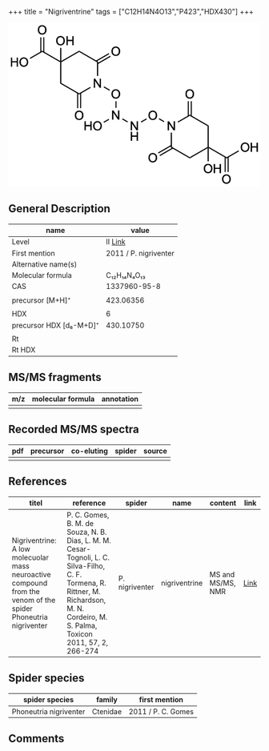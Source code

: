 +++
title = "Nigriventrine"
tags = ["C12H14N4O13","P423","HDX430"]
+++

![](/img/Nigriventrine.png)

## General Description

| name                    | value                 |
|-------------------------|-----------------------|
| Level                   | II [Link](https://doi.org/10.1016/j.toxicon.2010.11.021)                    |
| First mention           | 2011 / P. nigriventer |
| Alternative name(s)     |                       |
| Molecular formula       | C₁₂H₁₄N₄O₁₃           |
| CAS                     | 1337960-95-8          |
|                         |                       |
| precursor [M+H]⁺        | 423.06356             |
|                         |                       |
| HDX                     | 6                     |
| precursor HDX [d₆-M+D]⁺ | 430.10750             |
|                         |                       |
| Rt                      |                       |
| Rt HDX                  |                       |

## MS/MS fragments

| m/z | molecular formula | annotation |
|-----|-------------------|------------|
|     |                   |            |

## Recorded MS/MS spectra

| pdf | precursor | co-eluting | spider | source |
|-----|-----------|------------|--------|--------|
|     |           |            |        |        |

## References

| titel                                                                                                         | reference                                                                                                                                                                               | spider         | name          | content           | link                                          |
|---------------------------------------------------------------------------------------------------------------|-----------------------------------------------------------------------------------------------------------------------------------------------------------------------------------------|----------------|---------------|-------------------|-----------------------------------------------|
| Nigriventrine: A low molecuolar mass neuroactive compound from the venom of the spider Phoneutria nigriventer | P. C. Gomes, B. M. de Souza, N. B. Dias, L. M. M. Cesar-Tognoli, L. C. Silva-Filho, C. F. Tormena, R. Rittner, M. Richardson, M. N. Cordeiro, M. S. Palma, Toxicon 2011, 57, 2, 266-274 | P. nigriventer | nigriventrine | MS and MS/MS, NMR | [Link](https://doi.org/10.1016/j.toxicon.2010.11.021)  |

## Spider species

| spider species         | family   | first mention      |
|------------------------|----------|--------------------|
| Phoneutria nigriventer | Ctenidae | 2011 / P. C. Gomes |

## Comments